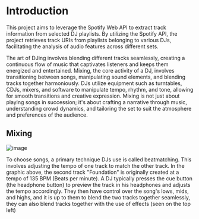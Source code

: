 # Introduction 
This project aims to leverage the Spotify Web API to extract track information from selected DJ playlists. By utilizing the Spotify API, the project retrieves track URIs from playlists belonging to various DJs, facilitating the analysis of audio features across different sets.

The art of DJing involves blending different tracks seamlessly, creating a continuous flow of music that captivates listeners and keeps them energized and entertained.
Mixing, the core activity of a DJ, involves transitioning between songs, manipulating sound elements, and blending tracks together harmoniously. DJs utilize equipment such as turntables, CDJs, mixers, and software to manipulate tempo, rhythm, and tone, allowing for smooth transitions and creative expression. Mixing is not just about playing songs in succession; it's about crafting a narrative through music, understanding crowd dynamics, and tailoring the set to suit the atmosphere and preferences of the audience.

## Mixing
![image](https://github.com/amboym/DJset/assets/162647158/e35b0ceb-0991-4064-8547-03c72f45dfb9)


To choose songs, a primary technique DJs use is called beatmatching. This involves adjusting the tempo of one track to match the other track. In the graphic above, the second track "Foundation" is originally created at a tempo of 135 BPM (Beats per minute). A DJ typically presses the cue button (the headphone button) to preview the track in his headphones and adjusts the tempo accordingly. They then have control over the song's lows, mids, and highs, and it is up to them to blend the two tracks together seamlessly, they can also blend tracks together with the use of effects (seen on the top left)
